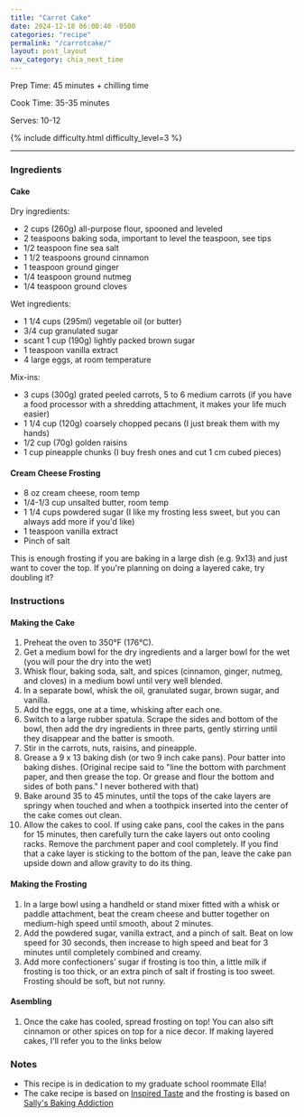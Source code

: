 ```yaml
---
title: "Carrot Cake"
date: 2024-12-18 06:00:40 -0500
categories: "recipe"
permalink: "/carrotcake/"
layout: post_layout
nav_category: chia_next_time
---
```


Prep Time: 45 minutes + chilling time

Cook Time: 35-35 minutes

Serves: 10-12

{% include difficulty.html difficulty_level=3 %}


---

### Ingredients

#### Cake

Dry ingredients:
* 2 cups (260g) all-purpose flour, spooned and leveled
* 2 teaspoons baking soda, important to level the teaspoon, see tips
* 1/2 teaspoon fine sea salt
* 1 1/2 teaspoons ground cinnamon
* 1 teaspoon ground ginger
* 1/4 teaspoon ground nutmeg
* 1/4 teaspoon ground cloves

Wet ingredients:
* 1 1/4 cups (295ml) vegetable oil (or butter)
* 3/4 cup granulated sugar
* scant 1 cup (190g) lightly packed brown sugar
* 1 teaspoon vanilla extract
* 4 large eggs, at room temperature

Mix-ins:
* 3 cups (300g) grated peeled carrots, 5 to 6 medium carrots (if you have a food processor with a shredding attachment, it makes your life much easier)
* 1 1/4 cup (120g) coarsely chopped pecans (I just break them with my hands)
* 1/2 cup (70g) golden raisins
* 1 cup pineapple chunks (I buy fresh ones and cut 1 cm cubed pieces)

#### Cream Cheese Frosting
* 8 oz cream cheese, room temp
* 1/4-1/3 cup unsalted butter, room temp
* 1 1/4 cups powdered sugar (I like my frosting less sweet, but you can always add more if you'd like)
* 1 teaspoon vanilla extract 
* Pinch of salt

This is enough frosting if you are baking in a large dish (e.g. 9x13) and just want to cover the top. If you're planning on doing a layered cake, try doubling it?

### Instructions 

#### Making the Cake
1. Preheat the oven to 350°F (176°C).
2. Get a medium bowl for the dry ingredients and a larger bowl for the wet (you will pour the dry into the wet)
3. Whisk flour, baking soda, salt, and spices (cinnamon, ginger, nutmeg, and cloves) in a medium bowl until very well blended.
4. In a separate bowl, whisk the oil, granulated sugar, brown sugar, and vanilla.
5. Add the eggs, one at a time, whisking after each one.
6. Switch to a large rubber spatula. Scrape the sides and bottom of the bowl, then add the dry ingredients in three parts, gently stirring until they disappear and the batter is smooth.
7. Stir in the carrots, nuts, raisins, and pineapple.
8. Grease a 9 x 13 baking dish (or two 9 inch cake pans). Pour batter into baking dishes. (Original recipe said to "line the bottom with parchment paper, and then grease the top. Or grease and flour the bottom and sides of both pans." I never bothered with that)
9. Bake around 35 to 45 minutes, until the tops of the cake layers are springy when touched and when a toothpick inserted into the center of the cake comes out clean.
10. Allow the cakes to cool. If using cake pans, cool the cakes in the pans for 15 minutes, then carefully turn the cake layers out onto cooling racks. Remove the parchment paper and cool completely. If you find that a cake layer is sticking to the bottom of the pan, leave the cake pan upside down and allow gravity to do its thing.

#### Making the Frosting
1. In a large bowl using a handheld or stand mixer fitted with a whisk or paddle attachment, beat the cream cheese and butter together on medium-high speed until smooth, about 2 minutes. 
2. Add the powdered sugar, vanilla extract, and a pinch of salt. Beat on low speed for 30 seconds, then increase to high speed and beat for 3 minutes until completely combined and creamy. 
3. Add more confectioners’ sugar if frosting is too thin, a little milk if frosting is too thick, or an extra pinch of salt if frosting is too sweet. Frosting should be soft, but not runny.

#### Asembling
1. Once the cake has cooled, spread frosting on top! You can also sift cinnamon or other spices on top for a nice decor. If making layered cakes, I'll refer you to the links below

### Notes
* This recipe is in dedication to my graduate school roommate Ella!
* The cake recipe is based on [Inspired Taste](https://www.inspiredtaste.net/25753/carrot-cake-recipe/) and the frosting is based on [Sally's Baking Addiction](https://sallysbakingaddiction.com/my-favorite-carrot-cake-recipe/#tasty-recipes-69458)

